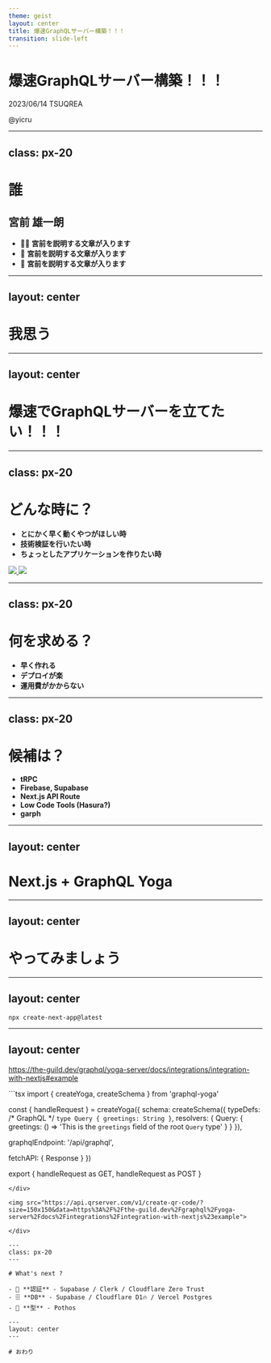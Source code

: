 ```yaml
---
theme: geist
layout: center
title: 爆速GraphQLサーバー構築！！！
transition: slide-left
---
```


# 爆速GraphQLサーバー構築！！！

2023/06/14 TSUQREA

@yicru

---
class: px-20
---

# 誰

## 宮前 雄一朗

- 🧑‍💻 **宮前を説明する文章が入ります**
- 📝 **宮前を説明する文章が入ります**
- 🎨 **宮前を説明する文章が入ります**

---
layout: center
---

# 我思う

---
layout: center
---

# 爆速でGraphQLサーバーを立てたい！！！

---
class: px-20
---

# どんな時に？

- **とにかく早く動くやつがほしい時**
- **技術検証を行いたい時**
- **ちょっとしたアプリケーションを作りたい時**

<div grid="~ cols-2 gap-2" m="-t-2">

<a href='https://github.com/warrenday/graphql-network-inspector/issues/101' target='_blank'>
    <img src="https://opengraph.githubassets.com/2f76a441b64c518d96afebb0a4cd2fd3945c7bae8cd784c6ab6a9102934f9dee/warrenday/graphql-network-inspector/issues/101">
</a>

<a href='https://github.com/yicru/google-identity-services-playground' target='_blank'>
    <img src="https://opengraph.githubassets.com/034c4be65ac409e0cda5d9417d72ad146e4734cbc568fa26451f888ecf030c7b/yicru/google-identity-services-playground">
</a>

</div>

---
class: px-20
---

# 何を求める？

- **早く作れる**
- **デプロイが楽**
- **運用費がかからない**

---
class: px-20
---

# 候補は？

- **tRPC**
- **Firebase, Supabase**
- **Next.js API Route**
- **Low Code Tools (Hasura?)**
- **garph**

---
layout: center
---

# Next.js + GraphQL Yoga

---
layout: center
---

# やってみましょう

---
layout: center
---

```shell
npx create-next-app@latest
```

---
layout: center
---

https://the-guild.dev/graphql/yoga-server/docs/integrations/integration-with-nextjs#example

<div grid="~ cols-3 gap-10" m="-t-2">

<div grid="~ col-span-2">
```tsx
import { createYoga, createSchema } from 'graphql-yoga'

const { handleRequest } = createYoga({
  schema: createSchema({
    typeDefs: /* GraphQL */ `
      type Query {
        greetings: String
      }
    `,
    resolvers: {
      Query: {
        greetings: () =>
          'This is the `greetings` field of the root `Query` type'
      }
    }
  }),

  graphqlEndpoint: '/api/graphql',

  fetchAPI: { Response }
})

export { handleRequest as GET, handleRequest as POST }
```
</div>

<img src="https://api.qrserver.com/v1/create-qr-code/?size=150x150&data=https%3A%2F%2Fthe-guild.dev%2Fgraphql%2Fyoga-server%2Fdocs%2Fintegrations%2Fintegration-with-nextjs%23example">

</div>

---
class: px-20
---

# What's next ?

- 🔑 **認証** - Supabase / Clerk / Cloudflare Zero Trust
- 🗄️ **DB** - Supabase / Cloudflare D1🔥 / Vercel Postgres
- 📝 **型** - Pothos

---
layout: center
---

# おわり
